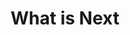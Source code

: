 ---
title: "What is Next"
teaching: 5
exercises: 0
questions:
- "Some question"
objectives:
- "Some objective"
keypoints:
- "some keypoint"
---